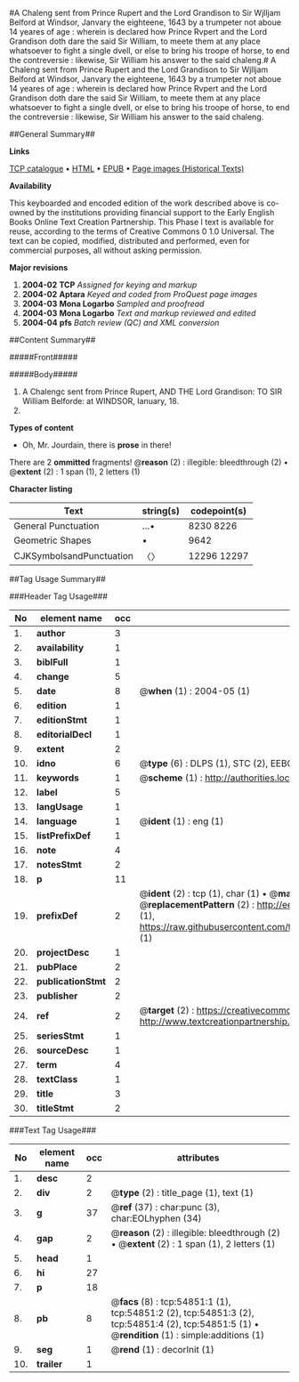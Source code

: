 #A Chaleng sent from Prince Rupert and the Lord Grandison to Sir Wjlljam Belford at Windsor, Janvary the eighteene, 1643 by a trumpeter not aboue 14 yeares of age : wherein is declared how Prince Rvpert and the Lord Grandison doth dare the said Sir William, to meete them at any place whatsoever to fight a single dvell, or else to bring his troope of horse, to end the contreversie : likewise, Sir William his answer to the said chaleng.#
A Chaleng sent from Prince Rupert and the Lord Grandison to Sir Wjlljam Belford at Windsor, Janvary the eighteene, 1643 by a trumpeter not aboue 14 yeares of age : wherein is declared how Prince Rvpert and the Lord Grandison doth dare the said Sir William, to meete them at any place whatsoever to fight a single dvell, or else to bring his troope of horse, to end the contreversie : likewise, Sir William his answer to the said chaleng.

##General Summary##

**Links**

[TCP catalogue](http://www.ota.ox.ac.uk/tcp/)  • 
[HTML](http://tei.it.ox.ac.uk/tcp/Texts-HTML/free/A57/A57899.html)  • 
[EPUB](http://tei.it.ox.ac.uk/tcp/Texts-EPUB/free/A57/A57899.epub) • 
[Page images (Historical Texts)](https://data.historicaltexts.jisc.ac.uk/view?pubId=eebo-12141926e&pageId=eebo-12141926e-54851-1)

**Availability**

This keyboarded and encoded edition of the
	       work described above is co-owned by the institutions
	       providing financial support to the Early English Books
	       Online Text Creation Partnership. This Phase I text is
	       available for reuse, according to the terms of Creative
	       Commons 0 1.0 Universal. The text can be copied,
	       modified, distributed and performed, even for
	       commercial purposes, all without asking permission.

**Major revisions**

1. __2004-02__ __TCP__ *Assigned for keying and markup*
1. __2004-02__ __Aptara__ *Keyed and coded from ProQuest page images*
1. __2004-03__ __Mona Logarbo__ *Sampled and proofread*
1. __2004-03__ __Mona Logarbo__ *Text and markup reviewed and edited*
1. __2004-04__ __pfs__ *Batch review (QC) and XML conversion*

##Content Summary##

#####Front#####

#####Body#####

1. A Chalengc sent from
Prince Rupert,
AND THE
Lord Grandison:
TO SIR
William Belforde:
at WINDSOR, Ianuary, 18.
1643.

**Types of content**

  * Oh, Mr. Jourdain, there is **prose** in there!

There are 2 **ommitted** fragments! 
 @__reason__ (2) : illegible: bleedthrough (2)  •  @__extent__ (2) : 1 span (1), 2 letters (1)

**Character listing**


|Text|string(s)|codepoint(s)|
|---|---|---|
|General Punctuation|…•|8230 8226|
|Geometric Shapes|▪|9642|
|CJKSymbolsandPunctuation|〈〉|12296 12297|

##Tag Usage Summary##

###Header Tag Usage###

|No|element name|occ|attributes|
|---|---|---|---|
|1.|__author__|3||
|2.|__availability__|1||
|3.|__biblFull__|1||
|4.|__change__|5||
|5.|__date__|8| @__when__ (1) : 2004-05 (1)|
|6.|__edition__|1||
|7.|__editionStmt__|1||
|8.|__editorialDecl__|1||
|9.|__extent__|2||
|10.|__idno__|6| @__type__ (6) : DLPS (1), STC (2), EEBO-CITATION (1), OCLC (1), VID (1)|
|11.|__keywords__|1| @__scheme__ (1) : http://authorities.loc.gov/ (1)|
|12.|__label__|5||
|13.|__langUsage__|1||
|14.|__language__|1| @__ident__ (1) : eng (1)|
|15.|__listPrefixDef__|1||
|16.|__note__|4||
|17.|__notesStmt__|2||
|18.|__p__|11||
|19.|__prefixDef__|2| @__ident__ (2) : tcp (1), char (1)  •  @__matchPattern__ (2) : ([0-9\-]+):([0-9IVX]+) (1), (.+) (1)  •  @__replacementPattern__ (2) : http://eebo.chadwyck.com/downloadtiff?vid=$1&page=$2 (1), https://raw.githubusercontent.com/textcreationpartnership/Texts/master/tcpchars.xml#$1 (1)|
|20.|__projectDesc__|1||
|21.|__pubPlace__|2||
|22.|__publicationStmt__|2||
|23.|__publisher__|2||
|24.|__ref__|2| @__target__ (2) : https://creativecommons.org/publicdomain/zero/1.0/ (1), http://www.textcreationpartnership.org/docs/. (1)|
|25.|__seriesStmt__|1||
|26.|__sourceDesc__|1||
|27.|__term__|4||
|28.|__textClass__|1||
|29.|__title__|3||
|30.|__titleStmt__|2||


###Text Tag Usage###

|No|element name|occ|attributes|
|---|---|---|---|
|1.|__desc__|2||
|2.|__div__|2| @__type__ (2) : title_page (1), text (1)|
|3.|__g__|37| @__ref__ (37) : char:punc (3), char:EOLhyphen (34)|
|4.|__gap__|2| @__reason__ (2) : illegible: bleedthrough (2)  •  @__extent__ (2) : 1 span (1), 2 letters (1)|
|5.|__head__|1||
|6.|__hi__|27||
|7.|__p__|18||
|8.|__pb__|8| @__facs__ (8) : tcp:54851:1 (1), tcp:54851:2 (2), tcp:54851:3 (2), tcp:54851:4 (2), tcp:54851:5 (1)  •  @__rendition__ (1) : simple:additions (1)|
|9.|__seg__|1| @__rend__ (1) : decorInit (1)|
|10.|__trailer__|1||
